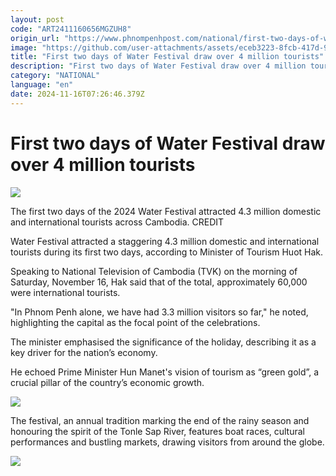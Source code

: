 ```yaml
---
layout: post
code: "ART2411160656MGZUH8"
origin_url: "https://www.phnompenhpost.com/national/first-two-days-of-water-festival-draw-over-4-million-tourists"
image: "https://github.com/user-attachments/assets/eceb3223-8fcb-417d-9d2e-67b48d597686"
title: "First two days of Water Festival draw over 4 million tourists"
description: "​​First two days of Water Festival draw over 4 million tourists​"
category: "NATIONAL"
language: "en"
date: 2024-11-16T07:26:46.379Z
---
```


# First two days of Water Festival draw over 4 million tourists

![](https://github.com/user-attachments/assets/ee3bae61-d1b3-492b-858d-a87564bd3dcf)

The first two days of the 2024 Water Festival attracted 4.3 million domestic and international tourists across Cambodia. CREDIT

Water Festival attracted a staggering 4.3 million domestic and international tourists during its first two days, according to Minister of Tourism Huot Hak.

Speaking to National Television of Cambodia (TVK) on the morning of Saturday, November 16, Hak said that of the total, approximately 60,000 were international tourists.

"In Phnom Penh alone, we have had 3.3 million visitors so far," he noted, highlighting the capital as the focal point of the celebrations.

The minister emphasised the significance of the holiday, describing it as a key driver for the nation’s economy.

He echoed Prime Minister Hun Manet's vision of tourism as “green gold”, a crucial pillar of the country’s economic growth.

![](https://github.com/user-attachments/assets/3c47a353-4bd7-464c-96aa-46a1c7ebc96f)

The festival, an annual tradition marking the end of the rainy season and honouring the spirit of the Tonle Sap River, features boat races, cultural performances and bustling markets, drawing visitors from around the globe.

![](https://github.com/user-attachments/assets/f9bd4950-cfeb-40df-a982-84b0267557f2)